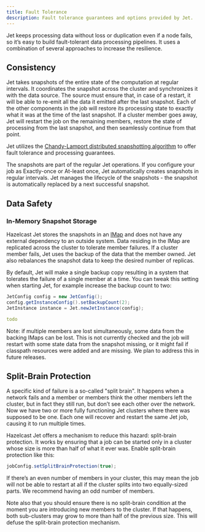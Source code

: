```yaml
---
title: Fault Tolerance
description: Fault tolerance guarantees and options provided by Jet.
---
```


Jet keeps processing data without loss or duplication even if a node
fails, so it’s easy to build fault-tolerant data processing pipelines.
It uses a combination of several approaches to increase the resilience.

## Consistency

Jet takes snapshots of the entire state of the computation at regular
intervals. It coordinates the snapshot across the cluster and
synchronizes it with the data source. The source must ensure that, in
case of a restart, it will be able to re-emit all the data it emitted
after the last snapshot. Each of the other components in the job will
restore its processing state to exactly what it was at the time of the
last snapshot. If a cluster member goes away, Jet will restart the job
on the remaining members, restore the state of processing from the last
snapshot, and then seamlessly continue from that point.

Jet utilizes the [Chandy-Lamport distributed snapshotting
algorithm](http://lamport.azurewebsites.net/pubs/chandy.pdf) to offer
fault tolerance and processing guarantees.

The snapshots are part of the regular Jet operations. If you configure
your job as Exactly-once or At-least once, Jet automatically creates
snapshots in regular intervals. Jet manages the lifecycle of the
snapshots - the snapshot is automatically replaced by a next successful
snapshot.

## Data Safety

### In-Memory Snapshot Storage

Hazelcast Jet stores the snapshots in an
[IMap](architecture/in-memory-storage.md) and does not have any external
dependency to an outside system. Data residing in the IMap are
replicated across the cluster to tolerate member failures. If a cluster
member fails, Jet uses the backup of the data that the member owned. Jet
also rebalances the snapshot data to keep the desired number of
replicas.

By default, Jet will make a single backup copy resulting in a system
that tolerates the failure of a single member at a time. You can tweak
this setting when starting Jet, for example increase the backup count to
two:

<!--DOCUSAURUS_CODE_TABS-->
<!--Programmatic Configuration-->

```java
JetConfig config = new JetConfig();
config.getInstanceConfig().setBackupCount(2);
JetInstance instance = Jet.newJetInstance(config);
```

<!--Declarative Configuration-->

```yaml
todo
```

<!--END_DOCUSAURUS_CODE_TABS-->

Note: if multiple members are lost simultaneously, some data from the
backing IMaps can be lost. This is not currently checked and the job
will restart with some state data from the snapshot missing, or it might
fail if classpath resources were added and are missing. We plan to
address this in future releases.

## Split-Brain Protection

A specific kind of failure is a so-called "split brain". It happens when
a network fails and a member or members think the other members left the
cluster, but in fact they still run, but don’t see each other over the
network. Now we have two or more fully functioning Jet clusters where
there was supposed to be one. Each one will recover and restart the same
Jet job, causing it to run multiple times.

Hazelcast Jet offers a mechanism to reduce this hazard: split-brain
protection. It works by ensuring that a job can be started only in a
cluster whose size is more than half of what it ever was. Enable
split-brain protection like this:

```java
jobConfig.setSplitBrainProtection(true);
```

If there’s an even number of members in your cluster, this may mean the
job will not be able to restart at all if the cluster splits into two
equally-sized parts. We recommend having an odd number of members.

Note also that you should ensure there is no split-brain condition at
the moment you are introducing new members to the cluster. If that
happens, both sub-clusters may grow to more than half of the previous
size. This will defuse the split-brain protection mechanism.

<!--  $$$ enterprise features $$$

### Disk Snapshot Storage

In-memory Snapshot Storage doesn’t cover the case when the entire
cluster must shut down.

The Lossless Cluster Restart allows you to gracefully shut down the
cluster at any time and have the snapshot data of all the jobs
preserved. After you restart the cluster, Jet automatically restores the
data and resumes the jobs.

Since the Hot Restart data is saved locally on each member, all the
members must be present after the restart for Jet to be able to reload
the data. Beyond that, there’s no special action to take: as soon as the
cluster re-forms, it will automatically reload the persisted snapshots
and resume the jobs.

## Exported Snapshots

In addition to regular snapshots, you can create exported snapshots. The
lifecycle of the exported snapshot is controlled by the user: it's
created upon user request and is stored in the cluster until the user
decides do remove it.

Exported snapshots are mainly used to upgrade the job: job is cancelled
with a snapshot and a new job is submitted that will use the saved
snapshot for initial state.
-->
